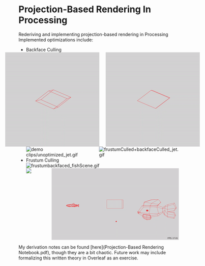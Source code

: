 # Projection-Based Rendering In Processing
Rederiving and implementing projection-based rendering in Processing
Implemented optimizations include:
<ul>
  <li>Backface Culling</li>
  <div style="display: flex; justify-content: center; gap: 20px;">
    <img src="demo clips/unculled_cube.gif" alt="frustumCulled+backfaceCulled_jet.gif"  style="width: 400px;">
    <img src="demo clips/backfaceCulled_cube.gif" alt="demo clips/unoptimized_jet.gif"  style="width: 400px;">
  </div>
  <div style="display: flex; justify-content: center; gap: 20px;">
    <img src="demo clips/unoptimized_jet.gif" alt="demo clips/unoptimized_jet.gif"  style="width: 400px;">
    <img src="demo clips/frustumCulled+backfaceCulled_jet.gif" alt="frustumCulled+backfaceCulled_jet.gif"  style="width: 400px;">
  </div>
  
  <li>Frustum Culling</li>
  <img alt="frustumbackfaced_fishScene.gif" src="https://github.com/Joel-CA/projectionBasedRenderingInProcessing/blob/main/demo%20clips/frustumbackfaced_fishScene.gif?raw=true" data-hpc="true" class="Box-sc-g0xbh4-0 kzRgrI">
  <div style="display: flex; justify-content: center; gap: 20px;">
    <img src="demo clips/unoptimized_fishScene.gif"  style="width: 400px;">
    <img src="demo clips/frustumCulled+backfaceCulled_fishScene.gif"  style="width: 400px;">
  </div>
</ul>

My derivation notes can be found [here](Projection-Based Rendering Notebook.pdf), though they are a bit chaotic. Future work may include formalizing this written theory in Overleaf as an exercise.
